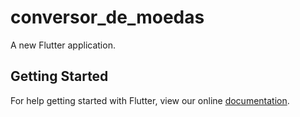 # conversor_de_moedas

A new Flutter application.

## Getting Started

For help getting started with Flutter, view our online
[documentation](https://flutter.io/).
